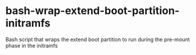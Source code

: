 # bash-wrap-extend-boot-partition-initramfs
Bash script that wraps the extend boot partition to run during the pre-mount phase in the initramfs
